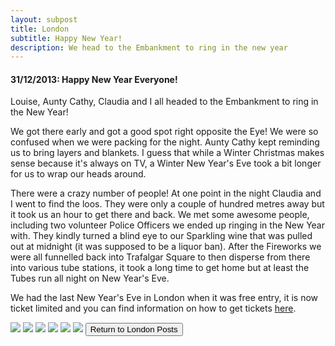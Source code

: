 ```yaml
---
layout: subpost
title: London
subtitle: Happy New Year!
description: We head to the Embankment to ring in the new year
---
```


<h4>31/12/2013: Happy New Year Everyone!</h4>

Louise, Aunty Cathy, Claudia and I all headed to the Embankment to ring in the New Year! 

We got there early and got a good spot right opposite the Eye! We were so confused when we were packing for the night. Aunty Cathy kept reminding us to bring layers and blankets. I guess that while a Winter Christmas makes sense because it's always on TV, a Winter New Year's Eve took a bit longer for us to wrap our heads around. 

There were a crazy number of people! At one point in the night Claudia and I went to find the loos. They were only a couple of hundred metres away but it took us an hour to get there and back. We met some awesome people, including two volunteer Police Officers we ended up ringing in the New Year with. They kindly turned a blind eye to our Sparkling wine that was pulled out at midnight (it was supposed to be a liquor ban). After the Fireworks we were all funnelled back into Trafalgar Square to then disperse from there into various tube stations, it took a long time to get home but at least the Tubes run all night on New Year's Eve.

We had the last New Year's Eve in London when it was free entry, it is now ticket limited and you can find information on how to get tickets <a target="_blank" href="https://www.timeout.com/london/things-to-do/new-years-eve-fireworks-in-london-how-to-get-tickets?package_page=78246">here</a>.

<img src="https://adventuresofthetravellingtwins.com/Photos/2013-12-31-NewYearsEve/day11-min.JPG" class="image1">
<img src="https://adventuresofthetravellingtwins.com/Photos/2013-12-31-NewYearsEve/day12-min.JPG" class="image1">
<img src="https://adventuresofthetravellingtwins.com/Photos/2013-12-31-NewYearsEve/day13-min.JPG" class="image1">
<img src="https://adventuresofthetravellingtwins.com/Photos/2013-12-31-NewYearsEve/day14-min.JPG" class="image1">
<img src="https://adventuresofthetravellingtwins.com/Photos/2013-12-31-NewYearsEve/day15-min.JPG" class="image1">
<img src="https://adventuresofthetravellingtwins.com/Photos/2013-12-31-NewYearsEve/day16-min.JPG" class="image1">

<input type="button" value="Return to London Posts" onclick="self.close()">
